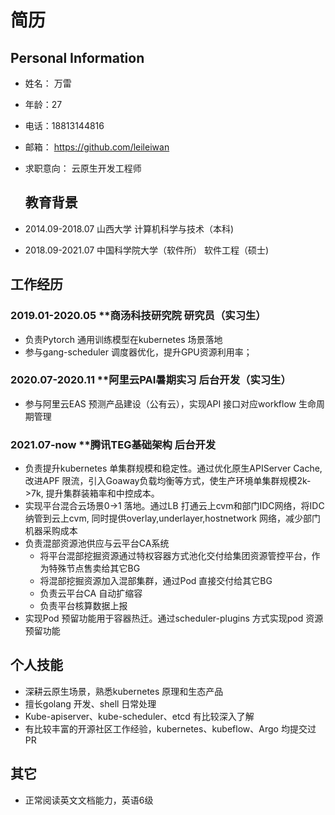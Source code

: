# 简历

## Personal Information

* 姓名： 万雷
* 年龄：27
* 电话：18813144816
* 邮箱： https://github.com/leileiwan
* 求职意向： 云原生开发工程师
  
  ## 教育背景
* 2014.09-2018.07          山西大学                     计算机科学与技术（本科)
* 2018.09-2021.07           中国科学院大学（软件所）             软件工程（硕士)

## 工作经历

### 2019.01-2020.05          ****商汤科技研究院           研究员（实习生）**

* 负责Pytorch 通用训练模型在kubernetes 场景落地
* 参与gang-scheduler 调度器优化，提升GPU资源利用率；

### 2020.07-2020.11          ****阿里云PAI暑期实习       后台开发（实习生）**

* 参与阿里云EAS 预测产品建设（公有云），实现API 接口对应workflow 生命周期管理

### 2021.07-now                      ****腾讯TEG基础架构              后台开发**

* 负责提升kubernetes 单集群规模和稳定性。通过优化原生APIServer Cache, 改进APF 限流，引入Goaway负载均衡等方式，使生产环境单集群规模2k->7k, 提升集群装箱率和中控成本。
* 实现平台混合云场景0->1 落地。通过LB 打通云上cvm和部门IDC网络，将IDC纳管到云上cvm, 同时提供overlay,underlayer,hostnetwork 网络，减少部门机器采购成本
* 负责混部资源池供应与云平台CA系统
  * 将平台混部挖掘资源通过特权容器方式池化交付给集团资源管控平台，作为特殊节点售卖给其它BG
  * 将混部挖掘资源加入混部集群，通过Pod 直接交付给其它BG
  * 负责云平台CA 自动扩缩容
  * 负责平台核算数据上报
* 实现Pod 预留功能用于容器热迁。通过scheduler-plugins 方式实现pod 资源预留功能

## 个人技能

* 深耕云原生场景，熟悉kubernetes 原理和生态产品
* 擅长golang 开发、shell 日常处理
* Kube-apiserver、kube-scheduler、etcd 有比较深入了解
* 有比较丰富的开源社区工作经验，kubernetes、kubeflow、Argo
  均提交过PR

## 其它

* 正常阅读英文文档能力，英语6级

